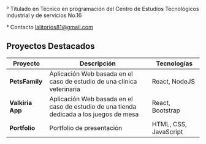 
° Titulado en Técnico en programación del Centro de Estudios Tecnológicos industrial y de servicios No.16

° Contacto lalitorios81@gmail.com

## Proyectos Destacados

| Proyecto       | Descripción                                | Tecnologías   |
| -------------- | ------------------------------------------ | ------------- |
| **PetsFamily**   | Aplicación Web basada en el caso de estudio de una clínica veterinaria   | React, NodeJS |
| **Valkiria App**   |Aplicación Web basada en el caso de estudio de una tienda dedicada a los juegos de mesa| React, Bootstrap |
| **Portfolio**  | Portfolio de presentación          | HTML, CSS, JavaScript    |